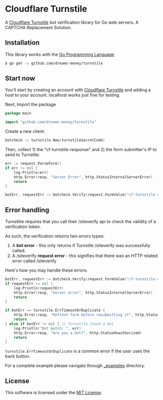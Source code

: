# Cloudflare Turnstile

A [Cloudflare Turnstile](https://www.cloudflare.com/application-services/products/turnstile/) bot verification library for Go web servers.  A CAPTCHA Replacement Solution.

## Installation

This library works with the [Go Programming Language](https://golang.org/dl)

```sh
$ go get -u github.com/dreams-money/turnstile
```

## Start now

You'll start by creating an account with [Cloudflare Turnstile](https://www.cloudflare.com/application-services/products/turnstile/) and adding a host to your account.  localhost works just fine for testing.

Next, Import the package

```go
package main

import "github.com/dreams-money/turnstile"
```

Create a new client:

```go
botcheck := turnstile.New(turnstileSecretCode)
```

Then, collect 1) the "cf-turnstile-response" and 2) the form submitter's IP to send to Turnstile:

```go
err := request.ParseForm()
if err != nil {
    log.Println(err)
    http.Error(resp, "Server Error", http.StatusInternalServerError)
    return
}

botErr, requestErr := botcheck.Verify(request.FormValue("cf-turnstile-response"), request.RemoteAddr)
```

## Error handling

Turnstilre requires that you call their /siteverify api to check the validity of a verification token.

As such, the verification returns two errors types:

1) A **bot error** - this only returns if Turnstile /siteverify was successfully called.
2) A /siteverify **request error** - this signifies that there was an HTTP related error called /siteverify

Here's how you may handle these errors:

```go
botErr, requestErr := botcheck.Verify(request.FormValue("cf-turnstile-response"), request.RemoteAddr)
if requestErr != nil {
    log.Println(requestErr)
    http.Error(resp, "Server error", http.StatusInternalServerError)
    return
}

if botErr == turnstile.ErrTimeoutOrDuplicate {
    http.Error(resp, "Refresh form before resubmitting it", http.StatusBadRequest)
    return
} else if botErr != nil { // Turnstile found a bot
    log.Println("Bot match: ", err)
    http.Error(resp, "Are you a bot?", http.StatusUnauthorized)
    return
}
```

`turnstile.ErrTimeoutOrDuplicate` is a common error if the user uses the back button.

For a complete example please navigate through [_examples](_examples) directory.

## License

This software is licensed under the [MIT License](LICENSE).